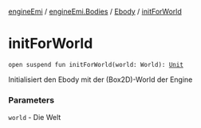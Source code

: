 [engineEmi](../../index.md) / [engineEmi.Bodies](../index.md) / [Ebody](index.md) / [initForWorld](./init-for-world.md)

# initForWorld

`open suspend fun initForWorld(world: World): `[`Unit`](https://kotlinlang.org/api/latest/jvm/stdlib/kotlin/-unit/index.html)

Initialisiert den Ebody mit der (Box2D)-World der Engine

### Parameters

`world` - Die Welt